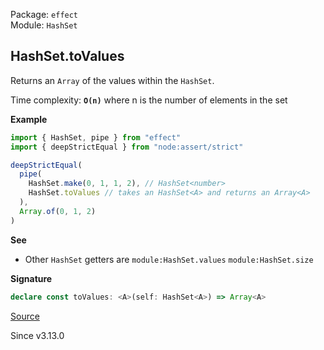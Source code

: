 Package: `effect`<br />
Module: `HashSet`<br />

## HashSet.toValues

Returns an `Array` of the values within the `HashSet`.

Time complexity: **`O(n)`** where n is the number of elements in the set

**Example**

```ts
import { HashSet, pipe } from "effect"
import { deepStrictEqual } from "node:assert/strict"

deepStrictEqual(
  pipe(
    HashSet.make(0, 1, 1, 2), // HashSet<number>
    HashSet.toValues // takes an HashSet<A> and returns an Array<A>
  ),
  Array.of(0, 1, 2)
)
```

**See**

- Other `HashSet` getters are `module:HashSet.values` `module:HashSet.size`

**Signature**

```ts
declare const toValues: <A>(self: HashSet<A>) => Array<A>
```

[Source](https://github.com/Effect-TS/effect/tree/main/packages/effect/src/HashSet.ts#L994)

Since v3.13.0